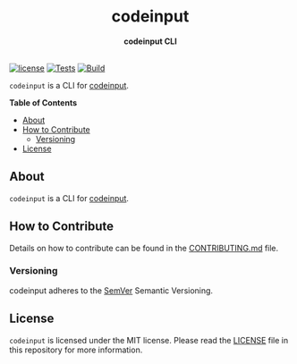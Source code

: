 <h1 align="center">codeinput</h1>
<div align="center">
 <strong>
   codeinput CLI
 </strong>
</div>
<br/>

[![license](https://img.shields.io/badge/license-MIT-blue.svg)](https://github.com/CodeInputCorp/cli/blob/master/LICENSE)
[![Tests](https://github.com/CodeInputCorp/cli/actions/workflows/tests.yml/badge.svg)](https://github.com/CodeInputCorp/cli/actions/workflows/tests.yml)
[![Build](https://github.com/CodeInputCorp/cli/actions/workflows/build.yml/badge.svg)](https://github.com/CodeInputCorp/cli/actions/workflows/build.yml)

`codeinput` is a CLI for [codeinput](https://codeinput.com).

<!-- START doctoc generated TOC please keep comment here to allow auto update -->
<!-- DON'T EDIT THIS SECTION, INSTEAD RE-RUN doctoc TO UPDATE -->
**Table of Contents**

- [About](#about)
- [How to Contribute](#how-to-contribute)
  - [Versioning](#versioning)
- [License](#license)

<!-- END doctoc generated TOC please keep comment here to allow auto update -->

## About

`codeinput` is a CLI for [codeinput](https://codeinput.com).

## How to Contribute

Details on how to contribute can be found in the [CONTRIBUTING.md](.github/CONTRIBUTING.md) file.

### Versioning

codeinput adheres to the [SemVer](https://semver.org/) Semantic Versioning.

## License

`codeinput` is licensed under the MIT license. Please read the [LICENSE](LICENSE) file in this repository for more information.
